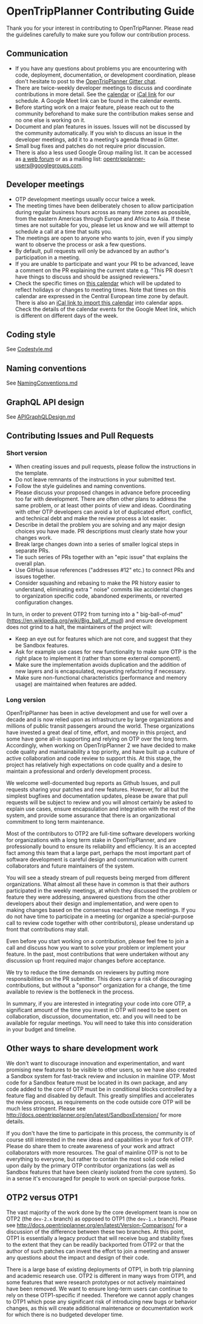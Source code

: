 # OpenTripPlanner Contributing Guide

Thank you for your interest in contributing to OpenTripPlanner. Please read the guidelines carefully to make sure you follow our contribution process.

## Communication

- If you have any questions about problems you are encountering with code, deployment, documentation,
or development coordination, please don't hesitate to post to the [OpenTripPlanner Gitter chat](https://gitter.im/opentripplanner/OpenTripPlanner).
- There are twice-weekly developer meetings to discuss and coordinate contributions in more detail. See the [calendar](https://calendar.google.com/calendar/u/0/embed?src=ormbltvsqb6adl80ejgudt0glc@group.calendar.google.com) or [iCal link](https://calendar.google.com/calendar/ical/ormbltvsqb6adl80ejgudt0glc@group.calendar.google.com/public/basic.ics) for our schedule. A Google Meet link can be found in the calendar events.
- Before starting work on a major feature, please reach out to the community beforehand to make sure the contribution makes sense and no one else is working on it.
- Document and plan features in issues. Issues will not be discussed by the community automatically. If you wish to discuss an issue in the developer meetings, add it to a meeting's agenda thread in Gitter.
- Small bug fixes and patches do not require prior discussion.
- There is also a less used Google Group mailing list. It can be accessed as
[a web forum](https://groups.google.com/g/opentripplanner-users) or as a mailing list: <opentripplanner-users@googlegroups.com>.

## Developer meetings

- OTP development meetings usually occur twice a week.
- The meeting
times have been deliberately chosen to allow participation during regular business hours across as
many time zones as possible, from the eastern Americas through Europe and Africa to Asia. If these
times are not suitable for you, please let us know and we will attempt to schedule a call at a time
that suits you.
- The meetings are open to anyone who wants to
join, even if you simply want to observe the process or ask a few questions.
- By default, pull requests will only be advanced by an author's participation in a meeting.
- If you are unable to participate and want your PR to be advanced, leave a comment on the PR explaining the current state e.g. "This PR doesn't have things to discuss and should be assigned reviewers."
- Check the specific times
on [this calendar](https://calendar.google.com/calendar/u/0/embed?src=ormbltvsqb6adl80ejgudt0glc@group.calendar.google.com)
which will be updated to reflect holidays or changes to meeting times. Note that times on this
calendar are expressed in the Central European time zone by default. There is also
an [iCal link to import this calendar](https://calendar.google.com/calendar/ical/ormbltvsqb6adl80ejgudt0glc@group.calendar.google.com/public/basic.ics)
into calendar apps. Check the details of the calendar events for the Google Meet link, which is
different on different days of the week.

## Coding style

See [Codestyle.md](doc/dev/decisionrecords/Codestyle.md)

## Naming conventions

See [NamingConventions.md](doc/dev/decisionrecords/NamingConventions.md)

## GraphQL API design

See [APIGraphQLDesign.md](doc/dev/decisionrecords/APIGraphQLDesign.md)

## Contributing Issues and Pull Requests

### Short version

- When creating
issues and pull requests, please follow the instructions in the template.
- Do not leave remnants of
the instructions in your submitted text.
- Follow the style guidelines and naming conventions.
- Please discuss your proposed changes in advance before proceeding too far with
  development. There are often other plans to address the same problem, or at least other points of
  view and ideas. Coordinating with other OTP developers can avoid a lot of duplicated effort,
  conflict, and technical debt and make the review process a lot easier.
- Describe in detail the problem you are solving and any major design choices you have made. PR
  descriptions must clearly state how your changes work.
- Break large changes down into a series of smaller logical steps in separate PRs.
- Tie such series of PRs together with an "epic issue" that explains the overall plan.
- Use GitHub issue references ("addresses #12" etc.) to connect PRs and issues together.
- Consider squashing and rebasing to make the PR history easier to understand, eliminating extra "
  noise" commits like accidental changes to organization specific code, abandoned experiments, or
  reverted configuration changes.

In turn, in order to prevent OTP2 from turning into a "
big-ball-of-mud" (https://en.wikipedia.org/wiki/Big_ball_of_mud) and ensure development does not
grind to a halt, the maintainers of the project will:

- Keep an eye out for features which are not core, and suggest that they be Sandbox features.
- Ask for example use cases for new functionality to make sure OTP is the right place to implement
  it (rather than some external component).
- Make sure the implementation avoids duplication and the addition of new layers and is
  encapsulated, requesting refactoring if necessary.
- Make sure non-functional characteristics (performance and memory usage) are maintained when
  features are added.


### Long version

OpenTripPlanner has been in active development and use for well over a decade and is now relied upon
as infrastructure by large organizations and millions of public transit passengers around the world.
These organizations have invested a great deal of time, effort, and money in this project, and some
have gone all-in supporting and relying on OTP over the long term. Accordingly, when working on
OpenTripPlanner 2 we have decided to make code quality and maintainability a top priority, and have
built up a culture of active collaboration and code review to support this. At this stage, the
project has relatively high expectations on code quality and a desire to maintain a professional and
orderly development process.

We welcome well-documented bug reports as Github Issues, and pull requests sharing your patches and
new features. However, for all but the simplest bugfixes and documentation updates, please be aware
that pull requests will be subject to review and you will almost certainly be asked to explain use
cases, ensure encapsulation and integration with the rest of the system, and provide some assurance
that there is an organizational commitment to long term maintenance.

Most of the contributors to OTP2 are full-time software developers working for organizations with a
long term stake in OpenTripPlanner, and are professionally bound to ensure its reliability and
efficiency. It is an accepted fact among this team that a large part, perhaps the most important
part of software development is careful design and communication with current collaborators and
future maintainers of the system.

You will see a steady stream of pull requests being merged from different organizations. What almost
all these have in common is that their authors participated in the weekly meetings, at which they
discussed the problem or feature they were addressing, answered questions from the other developers
about their design and implementation, and were open to making changes based on the consensus
reached at those meetings. If you do not have time to participate in a meeting (or organize a
special-purpose call to review code together with other contributors), please understand up front
that contributions may stall.

Even before you start working on a contribution, please feel free to join a call and discuss how you
want to solve your problem or implement your feature. In the past, most contributions that were
undertaken without any discussion up front required major changes before acceptance.

We try to reduce the time demands on reviewers by putting more responsibilities on the PR submitter.
This does carry a risk of discouraging contributions, but without a "sponsor" organization for a
change, the time available to review is the bottleneck in the process.

In summary, if you are interested in integrating your code into core OTP, a significant amount of the
time you invest in OTP will need to be spent on collaboration, discussion, documentation, etc. and
you will need to be available for regular meetings. You will need to take this into consideration in
your budget and timeline.

## Other ways to share development work

We don't want to discourage innovation and experimentation, and want promising new features to be
visible to other users, so we have also created a Sandbox system for fast-track review and inclusion
in mainline OTP. Most code for a Sandbox feature must be located in its own package, and any code
added to the core of OTP must be in conditional blocks controlled by a feature flag and disabled by
default. This greatly simplifies and accelerates the review process, as requirements on the code
outside core OTP will be much less stringent. Please
see http://docs.opentripplanner.org/en/latest/SandboxExtension/ for more details.

If you don't have the time to participate in this process, the community is of course still
interested in the new ideas and capabilities in your fork of OTP. Please do share them to
create awareness of your work and attract collaborators with
more resources. The goal of mainline OTP is not to be everything to everyone, but rather to contain
the most solid code relied upon daily by the primary OTP contributor organizations (as well as
Sandbox features that have been cleanly isolated from the core system). So in a sense it's
encouraged for people to work on special-purpose forks.

## OTP2 versus OTP1

The vast majority of the work done by the core development team is now on OTP2 (the `dev-2.x`
branch) as opposed to OTP1 (the `dev-1.x` branch). Please
see http://docs.opentripplanner.org/en/latest/Version-Comparison/ for a discussion of the difference
between these two branches. At this point, OTP1 is essentially a legacy product that will receive
bug and stability fixes to the extent that they can be readily backported from OTP2 or that the
author of such patches can invest the effort to join a meeting and answer any questions about the
impact and design of their code.

There is a large base of existing deployments of OTP1, in both trip planning and academic research
use. OTP2 is different in many ways from OTP1, and some features that were research prototypes or
not actively maintained have been removed. We want to ensure long-term users can continue to rely on
these OTP1-specific if needed. Therefore we cannot apply changes to OTP1 which pose any significant
risk of introducing new bugs or behavior changes, as this will create additional maintenance or
documentation work for which there is no budgeted developer time.
